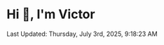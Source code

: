 <h1>Hi 👋, I'm Victor </h1>

<!--RECENT_ACTIVITY:start-->
<!--RECENT_ACTIVITY:end-->

<!--RECENT_ACTIVITY:last_update-->
Last Updated: Thursday, July 3rd, 2025, 9:18:23 AM
<!--RECENT_ACTIVITY:last_update_end-->
